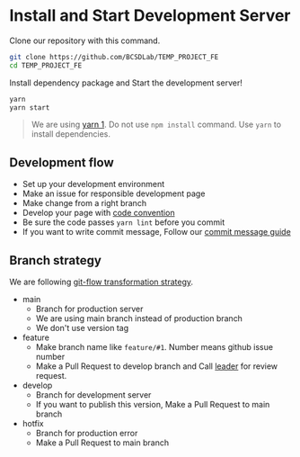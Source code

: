 # Install and Start Development Server

Clone our repository with this command.

```sh
git clone https://github.com/BCSDLab/TEMP_PROJECT_FE
cd TEMP_PROJECT_FE
```

Install dependency package and Start the development server!

```sh
yarn
yarn start
```

> We are using [yarn 1](https://classic.yarnpkg.com/en/docs/install). Do not use `npm install` command. Use `yarn` to install dependencies.

## Development flow

- Set up your development environment
- Make an issue for responsible development page
- Make change from a right branch
- Develop your page with [code convention](https://github.com/airbnb/javascript)
- Be sure the code passes `yarn lint` before you commit
- If you want to write commit message, Follow our [commit message guide](./commit-message-convention.md)


## Branch strategy

We are following [git-flow transformation strategy](https://techblog.woowahan.com/2553/).

- main
  - Branch for production server
  - We are using main branch instead of production branch
  - We don't use version tag
- feature
  - Make branch name like `feature/#1`. Number means github issue number
  - Make a Pull Request to develop branch and Call [leader]() for review request.
- develop
  - Branch for development server
  - If you want to publish this version, Make a Pull Request to main branch
- hotfix
  - Branch for production error
  - Make a Pull Request to main branch
